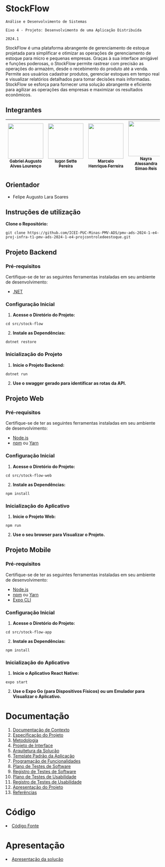 # StockFlow

`Análise e Desenvolvimento de Sistemas`

`Eixo 4 - Projeto: Desenvolvimento de uma Aplicação Distribuída`

`2024.1`

StockFlow é uma plataforma abrangente de gerenciamento de estoque projetada para simplificar e otimizar as operações de gerenciamento de estoque para micro e pequenas empresas. Graças à sua interface amigável e funções poderosas, o StockFlow permite rastrear com precisão as operações do armazém, desde o recebimento do produto até a venda. Permite aos usuários cadastrar produtos, gerenciar estoques em tempo real e visualizar relatórios detalhados para tomar decisões mais informadas. StockFlow se esforça para fornecer uma solução abrangente e eficiente para agilizar as operações das empresas e maximizar os resultados econômicos.

## Integrantes
| [<img src="https://github.com/gabriellourenco12.png" width=115><br><sub>Gabriel Augusto Alves Lourenço</sub>](https://github.com/gabriellourenco12) | [<img src="https://github.com/iugorsette.png" width=115><br><sub>Iugor Sette Pereira</sub>](https://github.com/iugorsette) | [<img src="https://github.com/MarceloHF27.png" width=115><br><sub>Marcelo Henrique Ferreira</sub>](https://github.com/MarceloHF27) | [<img src="https://github.com/Nayra-Reis.png" width=115><br><sub>Nayra Alessandra Simao Reis</sub>](https://github.com/Nayra-Reis) | [<img src="https://github.com/Samuelribeiro57.png" width=115><br><sub>Samuel Felismino Ribeiro</sub>](https://github.com/Samuelribeiro57) | [<img src="https://github.com/Silvestre-Castro.png" width=115><br><sub>Silvestre Castro Simão</sub>](https://github.com/Silvestre-Castro) | 
| -- | -- | -- | -- | -- | -- |

## Orientador

* Felipe Augusto Lara Soares

## Instruções de utilização

**Clone o Repositório:**
```
git clone https://github.com/ICEI-PUC-Minas-PMV-ADS/pmv-ads-2024-1-e4-proj-infra-t1-pmv-ads-2024-1-e4-projcontroledeestoque.git
```


## Projeto Backend
### Pré-requisitos

Certifique-se de ter as seguintes ferramentas instaladas em seu ambiente de desenvolvimento:

- [.NET](https://dotnet.microsoft.com/en-us/download)

### Configuração Inicial

1. **Acesse o Diretório do Projeto:**
```
cd src/stock-flow
```
2. **Instale as Dependências:**
```
dotnet restore
```

### Inicialização do Projeto
1. **Inicie o Projeto Backend:**
```
dotnet run
```
2. **Use o swagger gerado para identificar as rotas da API.**
   

## Projeto Web
### Pré-requisitos

Certifique-se de ter as seguintes ferramentas instaladas em seu ambiente de desenvolvimento:

- [Node.js](https://nodejs.org/)
- [npm](https://www.npmjs.com/) ou [Yarn](https://yarnpkg.com/)

### Configuração Inicial

1. **Acesse o Diretório do Projeto:**
```
cd src/stock-flow-web
```
2. **Instale as Dependências:**
```
npm install
```

### Inicialização do Aplicativo
1. **Inicie o Projeto Web:**
```
npm run
```
2. **Use o seu browser para Visualizar o Projeto.**


## Projeto Mobile
### Pré-requisitos

Certifique-se de ter as seguintes ferramentas instaladas em seu ambiente de desenvolvimento:

- [Node.js](https://nodejs.org/)
- [npm](https://www.npmjs.com/) ou [Yarn](https://yarnpkg.com/)
- [Expo CLI](https://docs.expo.dev/get-started/installation/)

### Configuração Inicial

1. **Acesse o Diretório do Projeto:**
```
cd src/stock-flow-app
```
2. **Instale as Dependências:**
```
npm install
```

### Inicialização do Aplicativo
1. **Inicie o Aplicativo React Native:**
```
expo start
```
2. **Use o Expo Go (para Dispositivos Físicos) ou um Emulador para Visualizar o Aplicativo.**

# Documentação

<ol>
<li><a href="docs/01-Documentação de Contexto.md"> Documentação de Contexto</a></li>
<li><a href="docs/02-Especificação do Projeto.md"> Especificação do Projeto</a></li>
<li><a href="docs/03-Metodologia.md"> Metodologia</a></li>
<li><a href="docs/04-Projeto de Interface.md"> Projeto de Interface</a></li>
<li><a href="docs/05-Arquitetura da Solução.md"> Arquitetura da Solução</a></li>
<li><a href="docs/06-Template Padrão da Aplicação.md"> Template Padrão da Aplicação</a></li>
<li><a href="docs/07-Programação de Funcionalidades.md"> Programação de Funcionalidades</a></li>
<li><a href="docs/08-Plano de Testes de Software.md"> Plano de Testes de Software</a></li>
<li><a href="docs/09-Registro de Testes de Software.md"> Registro de Testes de Software</a></li>
<li><a href="docs/10-Plano de Testes de Usabilidade.md"> Plano de Testes de Usabilidade</a></li>
<li><a href="docs/11-Registro de Testes de Usabilidade.md"> Registro de Testes de Usabilidade</a></li>
<li><a href="docs/12-Apresentação do Projeto.md"> Apresentação do Projeto</a></li>
<li><a href="docs/13-Referências.md"> Referências</a></li>
</ol>

# Código

<li><a href="src/README.md"> Código Fonte</a></li>

# Apresentação

<li><a href="presentation/README.md"> Apresentação da solução</a></li>

